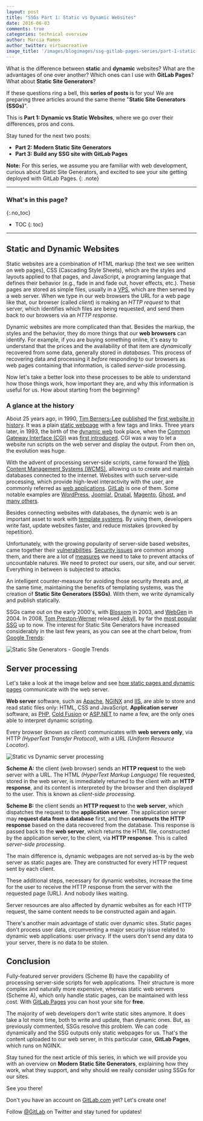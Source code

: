 ```yaml
---
layout: post
title: "SSGs Part 1: Static vs Dynamic Websites"
date: 2016-06-03
comments: true
categories: technical overview
author: Marcia Ramos
author_twitter: virtuacreative
image_title: '/images/blogimages/ssg-gitlab-pages-series/part-1-static-x-dynamic-cover.jpg'
---
```


What is the difference between **static** and **dynamic** websites? What are the advantages of one over another? Which ones can I use with **GitLab Pages**? What about **Static Site Generators**?

If these questions ring a bell, this **series of posts** is for you! We are preparing three articles around the same theme "**Static Site Generators (SSGs)**".

This is **Part 1: Dynamic vs Static Websites**, where we go over their differences, pros and cons.

Stay tuned for the next two posts:

- **Part 2: Modern Static Site Generators**
- **Part 3: Build any SSG site with GitLab Pages**

**Note:** For this series, we assume you are familiar with web development, curious about Static Site Generators, and excited to see your site getting deployed with GitLab Pages.
{: .note}

<!-- more -->

----------

### What's in this page?
{:.no_toc}

- TOC
{: toc}

----

## Static and Dynamic Websites

Static websites are a combination of HTML markup (the text we see written on web pages), CSS (Cascading Style Sheets), which are the styles and layouts applied to that pages, and JavaScript, a programing language that defines their behavior (e.g., fade in and fade out, hover effects, etc.). These pages are stored as simple files, usually in a [VPS][wiki-vps], which are then served by a web server. When we type in our web browsers the URL for a web page like that, our browser (called _client_) is making an _HTTP request_ to that server, which identifies which files are being requested, and send them back to our browsers via an _HTTP response_.

Dynamic websites are more complicated than that. Besides the markup, the styles and the behavior, they do more things that our **web browsers** can identify. For example, if you are buying something online, it's easy to understand that the prices and the availability of that item are _dynamically_ recovered from some data, generally stored in _databases_. This process of recovering data and processing it _before_ responding to our browsers as web pages containing that information, is called _server-side_ processing.

Now let's take a better look into these processes to be able to understand how those things work, how important they are, and why this information is useful for us. How about starting from the beginning?

### A glance at the history

About 25 years ago, in 1990, [Tim Berners-Lee][tim-bl] [published][first-site-1990] the [first website in history][first-website]. It was a plain [static webpage] with a few tags and links. Three years later, in 1993, the birth of the [dynamic web] took place, when the [Common Gateway Interface (CGI)][wiki-cgi] was [first introduced][first-cgi]. CGI was a way to let a website run scripts on the web server and display the output.
From then on, the evolution was huge.

With the advent of processing server-side scripts, came forward the [Web Content Management Systems (WCMS)][wcms], allowing us to create and maintain databases connected to the internet. Websites with such server-side processing, which provide high-level interactivity with the user, are commonly referred as [web applications][web-apps]. [GitLab] is one of them. Some notable examples are [WordPress], [Joomla!], [Drupal], [Magento], [Ghost], and [many others][cms-list].

Besides connecting websites with databases, the dynamic web is an important asset to work with [template systems][template-sys]. By using them, developers write fast, update websites faster, and reduce mistakes (provoked by repetition).

Unfortunately, with the growing popularity of server-side based websites, came together their [vulnerabilities][common-vulnerabilities]. [Security issues] are common among them, and there are a lot of [measures][security-web-apps] we need to take to prevent attacks of uncountable natures. We need to protect our users, our site, and our server. Everything in between is subjected to attacks.

An intelligent counter-measure for avoiding those security threats and, at the same time, maintaining the benefits of templating systems, was the creation of **Static Site Generators (SSGs)**. With them, we write dynamically and publish statically.

SSGs came out on the early 2000's, with [Blosxom] in 2003, and [WebGen] in 2004. In 2008, [Tom Preston-Werner][tom-pw] released [Jekyll], by far the [most popular SSG][ssgs-list] up to now. The interest for Static Site Generators have increased considerably in the last few years, as you can see at the chart below, from [Google Trends]:

![Static Site Generators - Google Trends](/images/blogimages/ssg-gitlab-pages-series/part-1-ssg-google-trends.png)

## Server processing

Let's take a look at the image below and see [how static pages and dynamic pages][static-x-dynamic-video] communicate with the web server.

**Web server** software, such as [Apache], [NGINX] and [IIS], are able to store and read static files only: HTML, CSS and JavaScript. **Application server** software, as [PHP], [Cold Fusion] or [ASP.NET] to name a few, are the only ones able to interpret dynamic scripting.

Every browser (known as _client_) communicates with **web servers only**, via HTTP _(HyperText Transfer Protocol)_, with a URL _(Uniform Resource Locator)_.

![Static vs Dynamic server processing](/images/blogimages/ssg-gitlab-pages-series/part-1-dynamic-x-static-server.png)

**Scheme A:** the client (web browser) sends an **HTTP request** to the web server with a URL. The HTML _(HyperText Markup Language)_ file requested, stored in the web server, is immediately returned to the client with an **HTTP response**, and its content is interpreted by the browser and then displayed to the user. This is known as _client-side processing_.

**Scheme B:** the client sends an **HTTP request** to the **web server**, which dispatches the request to the **application server**. The application server may **request data from a database** first, and then **constructs the HTTP response** based on the data recovered from the database. This response is passed back to the **web server**, which returns the HTML file, constructed by the application server, to the client, via **HTTP response**. This is called _server-side processing_.

The main difference is, dynamic webpages are not served as-is by the web server as static pages are. They are constructed for every HTTP request sent by each client.

These additional steps, necessary for dynamic websites, increase the time for the user to receive the HTTP response from the server with the requested page (URL). And nobody likes waiting.

Server resources are also affected by dynamic websites as for each HTTP request, the same content needs to be constructed again and again.

There's another main advantage of static over dynamic sites. Static pages don't process user data, circumventing a major security issue related to dynamic web applications: user privacy. If the users don't send any data to your server, there is no data to be stolen.

## Conclusion

Fully-featured server providers (Scheme B) have the capability of processing server-side scripts for web applications. Their structure is more complex and naturally more expensive, whereas static web servers (Scheme A), which only handle static pages, can be maintained with less cost. With [GitLab Pages][pages] you can host your site for **free**.

The majority of web developers don't write static sites anymore. It does take a lot more time, both to write and update, than dynamic ones. But, as previously commented, SSGs resolve this problem. We can code dynamically and the SSG outputs only static webpages for us. That's the content uploaded to our web server, in this particular case, **GitLab Pages**, which runs on NGINX.

Stay tuned for the next article of this series, in which we will provide you with an overview on **Modern Static Site Generators**, explaining how they work, what they support, and why should we really consider using SSGs for our sites.

See you there!

Don't you have an account on [GitLab.com][sign-up] yet? Let's create one!

Follow [@GitLab][twitter] on Twitter and stay tuned for updates!

<!--
Cover image: https://pixabay.com/en/ball-http-www-crash-administrator-63527/
Other images:
App server: https://pixabay.com/en/computer-database-network-server-156948/
Web server: https://pixabay.com/en/computer-network-proxy-server-156950/
Database: https://pixabay.com/en/database-data-storage-information-309919/
Man at the computer: http://publicdomainvectors.org/en/free-clipart/Vector-illustration-of-man-at-computer/3839.html
Illustration (Static x Dynamic Websites): Marcia Ramos for GitLab, Inc.
-->

<!-- IDENTIFIERS -->

<!-- Alphabetical, miscellaneous -->

[blosxom]: //blosxom.sourceforge.net/
[cms-list]:  https://en.wikipedia.org/wiki/List_of_content_management_systems
[common-vulnerabilities]:  https://www.toptal.com/security/10-most-common-web-security-vulnerabilities
[dynamic web]:  https://en.wikipedia.org/wiki/Dynamic_web_page
[first-cgi]:  //royal.pingdom.com/2007/12/07/a-history-of-the-dynamic-web/
[first-site-1990]:  //www.telegraph.co.uk/technology/internet/12061803/The-worlds-first-website-went-online-25-years-ago-today.html
[first-website]: //info.cern.ch/hypertext/WWW/TheProject.html
[GitLab]: https://about.gitlab.com/ "GitLab.com, GitLab CE, GitLab EE"
[google trends]: //www.google.com.br/trends/explore?hl=en-US#q=%22static+site+generator%22&cmpt=q&tz=Etc/GMT%2B3&tz=Etc/GMT%2B3
[Jekyll]: https://jekyllrb.com
[security issues]: https://www.cs.columbia.edu/~smb/classes/f06/l09.pdf
[security-web-apps]: https://msdn.microsoft.com/en-us/library/zdh19h94.aspx
[ssgs-list]: https://staticsitegenerators.net/
[static webpage]: https://en.wikipedia.org/wiki/Static_web_page
[static-x-dynamic-video]: https://www.youtube.com/watch?v=zC03bcuVZHY
[template-sys]: https://en.wikipedia.org/wiki/Web_template_system
[tim-bl]: https://en.wikipedia.org/wiki/Tim_Berners-Lee
[tom-pw]: https://en.wikipedia.org/wiki/Tom_Preston-Werner
[wcms]: https://en.wikipedia.org/wiki/Web_content_management_system
[web-apps]: https://en.wikipedia.org/wiki/Web_application
[webgen]: //webgen.gettalong.org/news.html#webgen-0-1-0-released
[wiki-cgi]:  https://en.wikipedia.org/wiki/Common_Gateway_Interface
[wiki-vps]: https://en.wikipedia.org/wiki/Virtual_private_server "Virtual Private Server"
<!-- GitLab -->

[pages]: https://pages.gitlab.io
[sign-up]: https://gitlab.com/users/sign_in "Sign Up!"
[twitter]: https://twitter.com/gitlab

<!-- Server software -->

[Apache]: //www.apache.org/
[NGINX]: https://www.nginx.com/
[IIS]: //www.iis.net/
[PHP]: //php.net/
[Cold Fusion]: https://www.adobe.com/products/coldfusion/
[ASP.NET]: http://www.asp.net/

<!-- CMS -->

[drupal]: https://www.drupal.org/
[ghost]: https://ghost.org/
[joomla!]: https://www.joomla.org/
[magento]: https://magento.com/
[wordpress]: https://wordpress.org/

